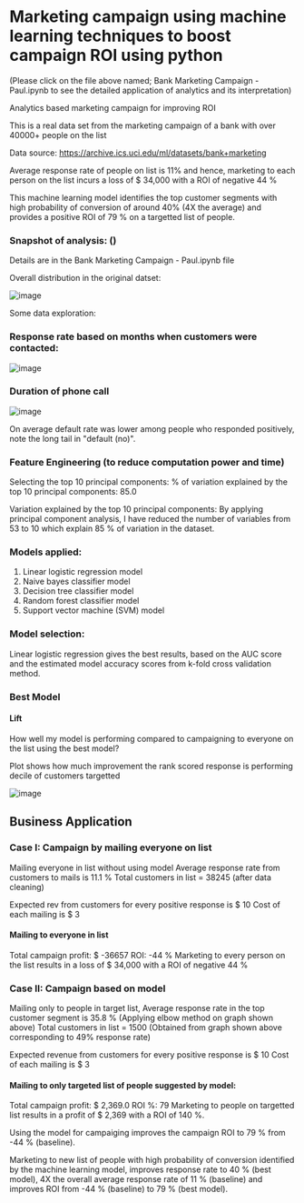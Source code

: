 # Marketing campaign using machine learning techniques to boost campaign ROI using python 

(Please click on the file above named; Bank Marketing Campaign - Paul.ipynb to see the detailed application of analytics and its interpretation)

Analytics based marketing campaign for improving ROI

This is a real data set from the marketing campaign of a bank with over 40000+ people on the list

Data source: https://archive.ics.uci.edu/ml/datasets/bank+marketing

Average response rate of people on list is 11% and hence, marketing to each person on the list incurs a loss of $ 34,000 with a ROI of negative 44 %

This machine learning model identifies the top customer segments with high probability of conversion of around 40% (4X the average) and provides a positive ROI of 79 % on a targetted list of people.

### Snapshot of analysis: ()
Details are in the Bank Marketing Campaign - Paul.ipynb file

Overall distribution in the original datset:

![image](https://user-images.githubusercontent.com/38769913/51408071-9773c080-1b2b-11e9-91a2-5605f9b51bf8.png)

Some data exploration:

### Response rate based on months when customers were contacted:  

![image](https://user-images.githubusercontent.com/38769913/51408163-ddc91f80-1b2b-11e9-81c0-c10b67bb51d8.png)

### Duration of phone call

![image](https://user-images.githubusercontent.com/38769913/51408252-1537cc00-1b2c-11e9-9596-1f63c21ec98f.png)

On average default rate was lower among people who responded positively, note the long tail in "default (no)".



### Feature Engineering (to reduce computation power and time)

Selecting the top 10 principal components: % of variation explained by the top 10 principal components: 85.0

Variation explained by the top 10 principal components: By applying principal component analysis, I have reduced the number of variables from 53 to 10 which explain 85 % of variation in the dataset.

### Models applied:

1) Linear logistic regression model
2) Naive bayes classifier model
3) Decision tree classifier model
4) Random forest classifier model
5) Support vector machine (SVM) model

### Model selection: 

Linear logistic regression gives the best results, based on the AUC score and the estimated model accuracy scores from k-fold cross validation method.

### Best Model

#### Lift
How well my model is performing compared to campaigning to everyone on the list using the best model? 

Plot shows how much improvement the rank scored response is performing decile of customers targetted 

![image](https://user-images.githubusercontent.com/38769913/51408653-7c09b500-1b2d-11e9-849c-d33d9a2ff60c.png)

## Business Application

### Case I: Campaign by mailing everyone on list

Mailing everyone in list without using model
Average response rate from customers to mails is 11.1 %
Total customers in list = 38245 (after data cleaning)

Expected rev from customers for every positive response is $ 10
Cost of each mailing is $ 3

#### Mailing to everyone in list
Total campaign profit: $ -36657
ROI: -44 %
Marketing to every person on the list results in a loss of $ 34,000 with a ROI of negative 44 %

### Case II: Campaign based on model

Mailing only to people in target list,
Average response rate in the top customer segment is 35.8 % (Applying elbow method on graph shown above)
Total customers in list = 1500 (Obtained from graph shown above corresponding to 49% response rate)

Expected revenue from customers for every positive response is $ 10
Cost of each mailing is $ 3

#### Mailing to only targeted list of people suggested by model:
Total campaign profit: $ 2,369.0
ROI %: 79
Marketing to people on targetted list results in a profit of $ 2,369 with a ROI of 140 %.

Using the model for campaiging improves the campaign ROI to 79 % from -44 % (baseline).

Marketing to new list of people with high probability of conversion identified by the machine learning model, improves response rate to 40 % (best model), 4X the overall average response rate of 11 % (baseline) and improves ROI from -44 % (baseline) to 79 % (best model).
